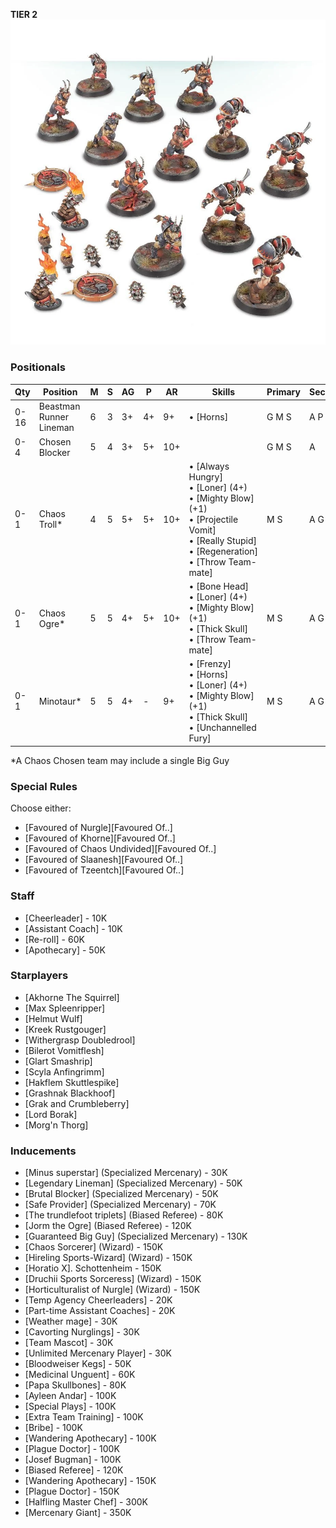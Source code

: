 ﻿**TIER 2**
![](../media/teams/DoomlordsChaosTeam01.webp)

### Positionals

| Qty  | Position                | M | S | AG | P  | AR  | Skills                                                                                                                                            | Primary | Secondary | Cost |
| ---- | ----------------------- | - | - | -- | -- | --- | ------------------------------------------------------------------------------------------------------------------------------------------------- | ------- | --------- | ---- |
| 0-16 | Beastman Runner Lineman | 6 | 3 | 3+ | 4+ | 9+  | • [Horns]                                                                                                                                           | G M S   | A P       | 60K  |
| 0-4  | Chosen Blocker          | 5 | 4 | 3+ | 5+ | 10+ |                                                                                                                                                   | G M S  | A         | 100K |
| 0-1  | Chaos Troll*            | 4 | 5 | 5+ | 5+ | 10+ | • [Always Hungry]<br /> • [Loner] (4+)<br /> • [Mighty Blow] (+1)<br /> • [Projectile Vomit]<br /> • [Really Stupid]<br /> • [Regeneration]<br /> • [Throw Team-mate] | M S     | A G       | 115K |
| 0-1  | Chaos Ogre*             | 5 | 5 | 4+ | 5+ | 10+ | • [Bone Head]<br /> • [Loner] (4+)<br /> • [Mighty Blow] (+1)<br /> • [Thick Skull]<br /> • [Throw Team-mate]                                                     | M S     | A G       | 140K |
| 0-1  | Minotaur*               | 5 | 5 | 4+ | -  | 9+  | • [Frenzy]<br /> • [Horns]<br /> • [Loner] (4+)<br /> • [Mighty Blow] (+1)<br /> • [Thick Skull]<br /> • [Unchannelled Fury]                                       | M S    | A G       | 150K |

\*A Chaos Chosen team may include a single Big Guy

### Special Rules

Choose either:

* [Favoured of Nurgle][Favoured Of..]
* [Favoured of Khorne][Favoured Of..]
* [Favoured of Chaos Undivided][Favoured Of..]
* [Favoured of Slaanesh][Favoured Of..]
* [Favoured of Tzeentch][Favoured Of..]

### Staff

* [Cheerleader] - 10K
* [Assistant Coach] - 10K
* [Re-roll] - 60K
* [Apothecary]  - 50K

### Starplayers

* [Akhorne The Squirrel]
* [Max Spleenripper]
* [Helmut Wulf]
* [Kreek Rustgouger]
* [Withergrasp Doubledrool]
* [Bilerot Vomitflesh]
* [Glart Smashrip]
* [Scyla Anfingrimm]
* [Hakflem Skuttlespike]
* [Grashnak Blackhoof]
* [Grak and Crumbleberry]
* [Lord Borak]
* [Morg'n Thorg]

### Inducements

* [Minus superstar] (Specialized Mercenary) - 30K
* [Legendary Lineman] (Specialized Mercenary) - 50K
* [Brutal Blocker] (Specialized Mercenary) - 50K
* [Safe Provider] (Specialized Mercenary) - 70K
* [The trundlefoot triplets] (Biased Referee) - 80K
* [Jorm the Ogre] (Biased Referee) - 120K
* [Guaranteed Big Guy] (Specialized Mercenary) - 130K
* [Chaos Sorcerer] (Wizard) - 150K
* [Hireling Sports-Wizard] (Wizard) - 150K
* [Horatio X]. Schottenheim - 150K
* [Druchii Sports Sorceress] (Wizard) - 150K
* [Horticulturalist of Nurgle] (Wizard) - 150K
* [Temp Agency Cheerleaders] - 20K
* [Part-time Assistant Coaches] - 20K
* [Weather mage] - 30K
* [Cavorting Nurglings] - 30K
* [Team Mascot] - 30K
* [Unlimited Mercenary Player] - 30K
* [Bloodweiser Kegs] - 50K
* [Medicinal Unguent] - 60K
* [Papa Skullbones] - 80K
* [Ayleen Andar] - 100K
* [Special Plays] - 100K
* [Extra Team Training] - 100K
* [Bribe] - 100K
* [Wandering Apothecary] - 100K
* [Plague Doctor] - 100K
* [Josef Bugman] - 100K
* [Biased Referee] - 120K
* [Wandering Apothecary] - 150K
* [Plague Doctor] - 150K
* [Halfling Master Chef] - 300K
* [Mercenary Giant] - 350K
